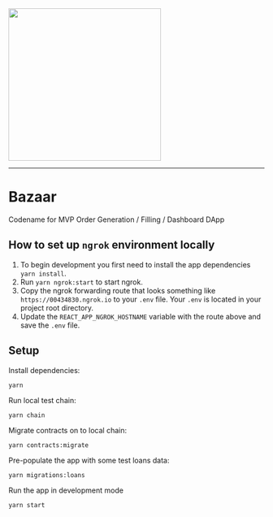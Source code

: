 <img src="https://s3-us-west-2.amazonaws.com/dharma-assets/logo+orange.png"  width=300/>

------------
# Bazaar

Codename for MVP Order Generation / Filling / Dashboard DApp

## How to set up `ngrok` environment locally
1. To begin development you first need to install the app dependencies `yarn install`.
2. Run `yarn ngrok:start` to start ngrok.
3. Copy the ngrok forwarding route that looks something like `https://00434830.ngrok.io` to your `.env` file. Your `.env` is located in your project root directory.
4. Update the `REACT_APP_NGROK_HOSTNAME` variable with the route above and save the `.env` file.

## Setup
Install dependencies:
```
yarn
```

Run local test chain:
```
yarn chain
```

Migrate contracts on to local chain:
```
yarn contracts:migrate
```

Pre-populate the app with some test loans data:
```
yarn migrations:loans
```

Run the app in development mode
```
yarn start
```
